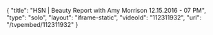 {
    "title": "HSN | Beauty Report with Amy Morrison 12.15.2016 - 07 PM",
    "type": "solo",
    "layout": "iframe-static",
    "videoId": "112311932",
    "url": "\/tvpembed\/112311932"
}